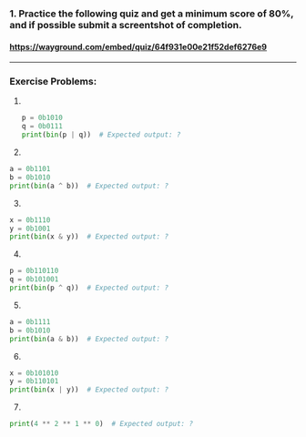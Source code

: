 ### 1. Practice the following quiz and get a minimum score of 80%, and if possible submit a screentshot of completion.
#### https://wayground.com/embed/quiz/64f931e00e21f52def6276e9

---

### Exercise Problems:
1.
```python
   p = 0b1010
   q = 0b0111
   print(bin(p | q))  # Expected output: ?
```

2.
```python
a = 0b1101
b = 0b1010
print(bin(a ^ b))  # Expected output: ?
```

3.
```python
x = 0b1110
y = 0b1001
print(bin(x & y))  # Expected output: ?
```

4.
```python
p = 0b110110
q = 0b101001
print(bin(p ^ q))  # Expected output: ?
```

5.
```python
a = 0b1111
b = 0b1010
print(bin(a & b))  # Expected output: ?
```

6.
```python
x = 0b101010
y = 0b110101
print(bin(x | y))  # Expected output: ?
```

7.
```python
print(4 ** 2 ** 1 ** 0)  # Expected output: ?
```
